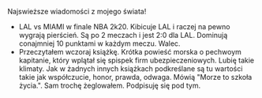 Najswieższe wiadomości z mojego świata!
- LAL vs MIAMI w finale NBA 2k20.
	Kibicuje LAL i raczej na pewno wygrają pierścień. Są po 2 meczach i jest 2:0 dla LAL. Dominują conajmniej 10 punktami w każdym meczu. Walec.
- Przeczytałem wczoraj książkę. Krótka powieść morska o pechwoym kapitanie, który wplątał się spispek firm ubezpieczeniowych. Lubię takie klimaty. Jak w żadnych innych książkach podkreślane są tu wartości takie jak współczucie, honor, prawda, odwaga. Mówią "Morze to szkoła życia.". Sam trochę żeglowałem. Podpisuję się pod tym.

